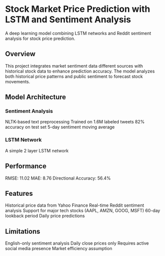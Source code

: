# Stock Market Price Prediction with LSTM and Sentiment Analysis
A deep learning model combining LSTM networks and Reddit sentiment analysis for stock price prediction.
## Overview
This project integrates market sentiment data different sources with historical stock data to enhance prediction accuracy. The model analyzes both historical price patterns and public sentiment to forecast stock movements.

## Model Architecture
### Sentiment Analysis

NLTK-based text preprocessing
Trained on 1.6M labeled tweets
82% accuracy on test set
5-day sentiment moving average

### LSTM Network

A simple 2 layer LSTM network

## Performance

RMSE: 11.02
MAE: 8.76
Directional Accuracy: 56.4%

## Features

Historical price data from Yahoo Finance
Real-time Reddit sentiment analysis
Support for major tech stocks (AAPL, AMZN, GOOG, MSFT)
60-day lookback period
Daily price predictions

## Limitations

English-only sentiment analysis
Daily close prices only
Requires active social media presence
Market efficiency assumption
